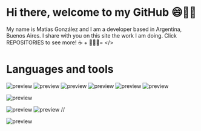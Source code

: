# Hi there, welcome to my GitHub 😄👋🏼
My name is Matías González and I am a developer based in Argentina, Buenos Aires. I share with you on this site the work I am doing. Click REPOSITORIES to see more!
☕️ + 👨🏽‍💻= </>

# Languages and tools
![preview](https://img.shields.io/badge/HTML5-E34F26?style=for-the-badge&logo=html5&logoColor=white) ![preview](https://img.shields.io/badge/CSS3-1572B6?style=for-the-badge&logo=css3&logoColor=white)  ![preview](https://img.shields.io/badge/JavaScript-323330?style=for-the-badge&logo=javascript&logoColor=F7DF1E) ![preview](https://img.shields.io/badge/PHP-777BB4?style=for-the-badge&logo=php&logoColor=white
) ![preview](https://img.shields.io/badge/json-5E5C5C?style=for-the-badge&logo=json&logoColor=white
) ![preview](https://img.shields.io/badge/Delphi-B22222?style=for-the-badge&logo=delphi&logoColor=white)

![preview](https://img.shields.io/badge/React-20232A?style=for-the-badge&logo=react&logoColor=61DAFB)  

![preview](https://img.shields.io/badge/VSCode-0078D4?style=for-the-badge&logo=visual%20studio%20code&logoColor=white)  ![preview](https://img.shields.io/badge/Eclipse-2C2255?style=for-the-badge&logo=eclipse&logoColor=white) //

![preview](https://img.shields.io/badge/Trello-0052CC?style=for-the-badge&logo=trello&logoColor=white) 


